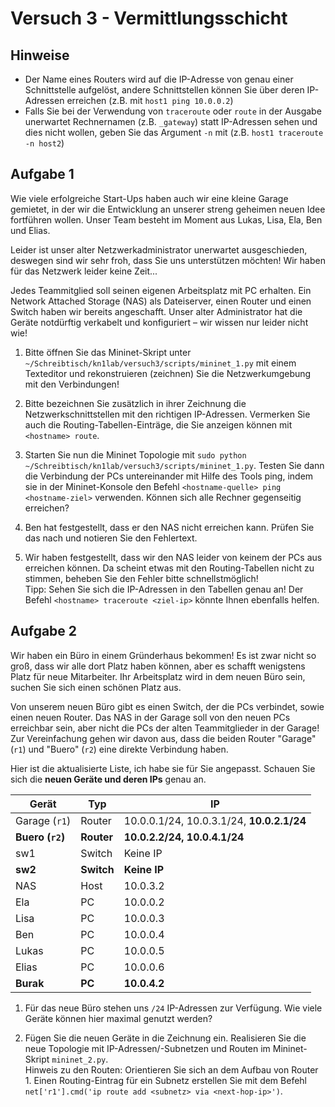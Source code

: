 # Versuch 3 - Vermittlungsschicht

## Hinweise

* Der Name eines Routers wird auf die IP-Adresse von genau einer Schnittstelle aufgelöst, andere Schnittstellen können Sie über deren IP-Adressen erreichen (z.B. mit `host1 ping 10.0.0.2`)
* Falls Sie bei der Verwendung von `traceroute` oder `route` in der Ausgabe unerwartet Rechnernamen (z.B. `_gateway`) statt IP-Adressen sehen und dies nicht wollen, geben Sie das Argument `-n` mit (z.B. `host1 traceroute -n host2`)

## Aufgabe 1

Wie viele erfolgreiche Start-Ups haben auch wir eine kleine Garage gemietet, in der wir die Entwicklung an unserer streng geheimen neuen Idee fortführen wollen. Unser Team besteht im Moment aus Lukas, Lisa, Ela, Ben und Elias.

Leider ist unser alter Netzwerkadministrator unerwartet ausgeschieden, deswegen sind wir sehr froh, dass Sie uns unterstützen möchten! Wir haben für das Netzwerk leider keine Zeit...

Jedes Teammitglied soll seinen eigenen Arbeitsplatz mit PC erhalten. Ein Network Attached Storage (NAS) als Dateiserver, einen Router und einen Switch haben wir bereits angeschafft. Unser alter Administrator hat die Geräte notdürftig verkabelt und konfiguriert – wir wissen nur leider nicht wie!

1. Bitte öffnen Sie das Mininet-Skript unter `~/Schreibtisch/kn1lab/versuch3/scripts/mininet_1.py` mit einem Texteditor und rekonstruieren (zeichnen) Sie die Netzwerkumgebung mit den Verbindungen!

1. Bitte bezeichnen Sie zusätzlich in ihrer Zeichnung die Netzwerkschnittstellen mit den richtigen IP-Adressen. Vermerken Sie auch die Routing-Tabellen-Einträge, die Sie anzeigen können mit `<hostname> route`.

1. Starten Sie nun die Mininet Topologie mit `sudo python ~/Schreibtisch/kn1lab/versuch3/scripts/mininet_1.py`. Testen Sie dann die Verbindung der PCs untereinander mit Hilfe des Tools ping, indem sie in der Mininet-Konsole den Befehl `<hostname-quelle> ping <hostname-ziel>` verwenden. Können sich alle Rechner gegenseitig erreichen?

1. Ben hat festgestellt, dass er den NAS nicht erreichen kann. Prüfen Sie das nach und notieren Sie den Fehlertext.

1. Wir haben festgestellt, dass wir den NAS leider von keinem der PCs aus erreichen können. Da scheint etwas mit den Routing-Tabellen nicht zu stimmen, beheben Sie den Fehler bitte schnellstmöglich!<br>
Tipp: Sehen Sie sich die IP-Adressen in den Tabellen genau an! Der Befehl `<hostname> traceroute <ziel-ip>` könnte Ihnen ebenfalls helfen.

## Aufgabe 2

Wir haben ein Büro in einem Gründerhaus bekommen! Es ist zwar nicht so groß, dass wir alle dort Platz haben können, aber es schafft wenigstens Platz für neue Mitarbeiter. Ihr Arbeitsplatz wird in dem neuen Büro sein, suchen Sie sich einen schönen Platz aus.

Von unserem neuen Büro gibt es einen Switch, der die PCs verbindet, sowie einen neuen Router. Das NAS in der Garage soll von den neuen PCs erreichbar sein, aber nicht die PCs der alten Teammitglieder in der Garage! Zur Vereinfachung gehen wir davon aus, dass die beiden Router "Garage" (`r1`) und "Buero" (`r2`) eine direkte Verbindung haben.

Hier ist die aktualisierte Liste, ich habe sie für Sie angepasst. Schauen Sie sich die **neuen Geräte und deren IPs** genau an.

| Gerät             | Typ        | IP                                        |
|-------------------|------------|-------------------------------------------|
| Garage (`r1`)     | Router     | 10.0.0.1/24, 10.0.3.1/24, **10.0.2.1/24** |
| **Buero (`r2`)**  | **Router** | **10.0.2.2/24, 10.0.4.1/24**              |
| sw1               | Switch     | Keine IP                                  |
| **sw2**           | **Switch** | **Keine IP**                              |
| NAS               | Host       | 10.0.3.2                                  |
| Ela               | PC         | 10.0.0.2                                  |
| Lisa              | PC         | 10.0.0.3                                  |
| Ben               | PC         | 10.0.0.4                                  |
| Lukas             | PC         | 10.0.0.5                                  |
| Elias             | PC         | 10.0.0.6                                  |
| **Burak**         | **PC**     | **10.0.4.2**                              |

1. Für das neue Büro stehen uns `/24` IP-Adressen zur Verfügung. Wie viele Geräte können hier maximal genutzt werden?

1. Fügen Sie die neuen Geräte in die Zeichnung ein. Realisieren Sie die neue Topologie mit IP-Adressen/-Subnetzen und Routen im Mininet-Skript `mininet_2.py`.<br>
Hinweis zu den Routen: Orientieren Sie sich an dem Aufbau von Router 1. Einen Routing-Eintrag für ein Subnetz erstellen Sie mit dem Befehl `net['r1'].cmd('ip route add <subnetz> via <next-hop-ip>')`.
